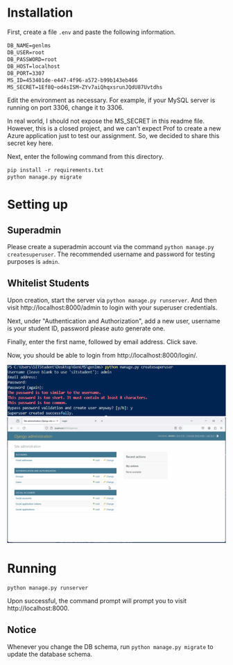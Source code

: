 # Installation
First, create a file `.env` and paste the following information.
```
DB_NAME=genlms
DB_USER=root
DB_PASSWORD=root
DB_HOST=localhost
DB_PORT=3307
MS_ID=453401de-e447-4f96-a572-b99b143eb466
MS_SECRET=1Ef8Q~od4sISM~ZYv7aiQhqxsrunJQdU87Uvtdhs
```

Edit the environment as necessary. For example, if your MySQL server is running on port 3306, change it to 3306.

In real world, I should not expose the MS_SECRET in this readme file. However, this is a closed project, and we can't expect Prof to create a new Azure application just to test our assignment. So, we decided to share this secret key here.

Next, enter the following command from this directory.
```
pip install -r requirements.txt
python manage.py migrate
```
# Setting up
## Superadmin
Please create a superadmin account via the command `python manage.py createsuperuser`. The recommended username and password for testing purposes is `admin`.
## Whitelist Students
Upon creation, start the server via `python manage.py runserver`. And then visit http://localhost:8000/admin to login with your superuser credentials.

Next, under "Authentication and Authorization", add a new user, username is your student ID, password please auto generate one.

Finally, enter the first name, followed by email address. Click save.

Now, you should be able to login from http://localhost:8000/login/.

![Screenshot of the creating user steps](/static/readme-1.png)
![Screenshot of the creating user steps](/static/steps.gif)
# Running
```
python manage.py runserver
```
Upon successful, the command prompt will prompt you to visit http://localhost:8000.
## Notice
Whenever you change the DB schema, run `python manage.py migrate` to update the database schema.

